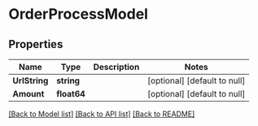 # OrderProcessModel

## Properties
Name | Type | Description | Notes
------------ | ------------- | ------------- | -------------
**UrlString** | **string** |  | [optional] [default to null]
**Amount** | **float64** |  | [optional] [default to null]

[[Back to Model list]](../README.md#documentation-for-models) [[Back to API list]](../README.md#documentation-for-api-endpoints) [[Back to README]](../README.md)


